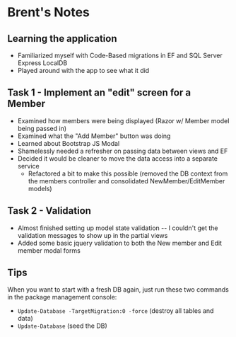 
# Brent's Notes

## Learning the application

- Familiarized myself with Code-Based migrations in EF and SQL Server Express LocalDB
- Played around with the app to see what it did

## Task 1 - Implement an "edit" screen for a Member

- Examined how members were being displayed (Razor w/ Member model being passed in)
- Examined what the "Add Member" button was doing
- Learned about Bootstrap JS Modal
- Shamelessly needed a refresher on passing data between views and EF
- Decided it would be cleaner to move the data access into a separate service
    - Refactored a bit to make this possible (removed the DB context from the members controller and consolidated NewMember/EditMember models)

## Task 2 - Validation

- Almost finished setting up model state validation -- I couldn't get the validation messages to show up in the partial views
- Added some basic jquery validation to both the New member and Edit member modal forms

## Tips

When you want to start with a fresh DB again, just run these two commands in the package management console:

- `Update-Database -TargetMigration:0 -force` (destroy all tables and data)
- `Update-Database` (seed the DB)

